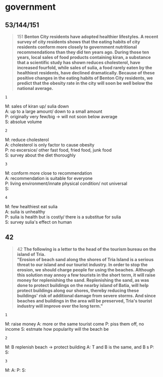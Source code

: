 government
==========
53/144/151
-------------------
>151
>**Benton City residents have adopted healthier lifestyles. A recent survey of city residents shows that the eating habits of city residents conform more closely to government nutritional recommendations than they did ten years ago. During those ten years, local sales of food products containing kiran, a substance that a scientific study has shown reduces cholesterol, have increased fourfold, while sales of sulia, a food rarely eaten by the healthiest residents, have declined dramatically. Because of these positive changes in the eating habits of Benton City residents, we predict that the obesity rate in the city will soon be well below the national average.**

    1
M: sales of kiran up/ sulia down  
A: up to a large amount/ down to a small amount  
P: originally very few/big -> will not soon below average  
S: absolue volume  

    2
M: reduce cholesterol  
A: cholesterol is only factor to cause obesity  
P: no excersice/ other fast food, fried food, junk food  
S: survey about the diet thoroughly  

    3
M: conform more close to recommendation  
A: recommendation is suitable for everyone  
P: living environment/innate physical condition/ not universal  
S:  

    4
M: few healthiest eat sulia  
A: sulia is unhealthy  
P: sulia is health but is costly/ there is a substitue for sulia  
S: survey sulia's effect on human  

42
----------------
>42
>**The following is a letter to the head of the tourism bureau on the island of Tria.  
 "Erosion of beach sand along the shores of Tria Island is a serious threat to our island and our tourist industry. In order to stop the erosion, we should charge people for using the beaches. Although this solution may annoy a few tourists in the short term, it will raise money for replenishing the sand. Replenishing the sand, as was done to protect buildings on the nearby island of Batia, will help protect buildings along our shores, thereby reducing these buildings' risk of additional damage from severe storms. And since beaches and buildings in the area will be preserved, Tria's tourist industry will improve over the long term."**

    1
M: raise money
A: more or the same tourist come
P: piss them off, no income
S: estmate how popularity will the beach be

    2
M: B replenish beach -> protect building
A: T and B is the same, and B s
P:
S:

    3
M:
A:
P:
S:
<!--stackedit_data:
eyJoaXN0b3J5IjpbLTIwODQ3NDc3OTQsMjAzNDUxMTIxNSwxMD
UwNTE1NzE5XX0=
-->